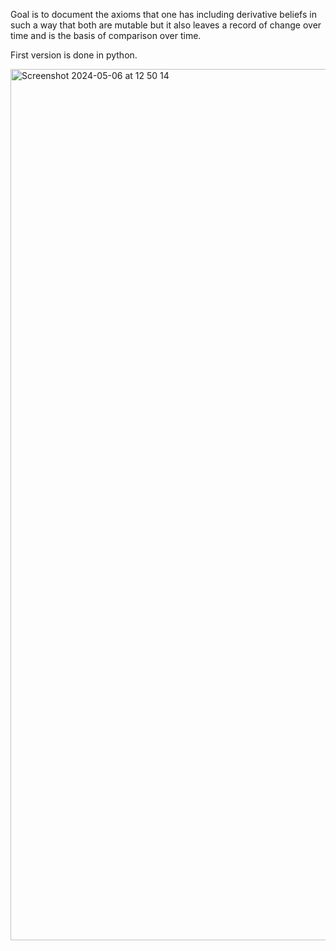 Goal is to document the axioms that one has including derivative beliefs in such a way that both are mutable but it also leaves a record of change over time and is the basis of comparison over time. 

First version is done in python. 

<img width="1394" alt="Screenshot 2024-05-06 at 12 50 14" src="https://github.com/fractastical/truthchain/assets/589191/594b6f1b-ea9c-4720-94ab-0a64530fedce">
